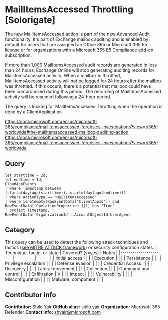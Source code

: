 # MailItemsAccessed Throttling [Solorigate] 

The new MailItemsAccessed action is part of the new Advanced Audit functionality. It's part of Exchange mailbox auditing and is enabled by default for users that are assigned an Office 365 or Microsoft 365 E5 license or for organizations with a Microsoft 365 E5 Compliance add-on subscription.

If more than 1,000 MailItemsAccessed audit records are generated in less than 24 hours, Exchange Online will
stop generating auditing records for MailItemsAccessed activity. When a mailbox is throttled, MailItemsAccessed
activity will not be logged for 24 hours after the mailbox was throttled. If this occurs, there's a potential that
mailbox could have been compromised during this period. 
The recording of MailItemsAccessed activity will be resumed following a 24-hour period.

The query is looking for MailItemsAccessed Throttling when the operation is done by a ClientApplication

https://docs.microsoft.com/en-us/microsoft-365/compliance/mailitemsaccessed-forensics-investigations?view=o365-worldwide#the-mailitemsaccessed-mailbox-auditing-action
https://docs.microsoft.com/en-us/microsoft-365/compliance/mailitemsaccessed-forensics-investigations?view=o365-worldwide


## Query
```
let starttime = 2d;
let endtime = 1d;
CloudAppEvents
| where Timestamp between (startofday(ago(starttime))..startofday(ago(endtime)))
| where ActionType == "MailItemsAccessed"
| where isnotempty(RawEventData['ClientAppId']) and RawEventData['OperationProperties'][1] has "True" 
| project Timestamp, RawEventData['OrganizationId'],AccountObjectId,UserAgent
```
## Category
This query can be used to detect the following attack techniques and tactics ([see MITRE ATT&CK framework](https://attack.mitre.org/)) or security configuration states.
| Technique, tactic, or state | Covered? (v=yes) | Notes |
|------------------------|----------|-------|
| Initial access |  |  |
| Execution |  |  |
| Persistence | |  | 
| Privilege escalation |  |  |
| Defense evasion |  |  | 
| Credential Access |  |  | 
| Discovery |  |  | 
| Lateral movement |  |  | 
| Collection |  |  | 
| Command and control |  |  | 
| Exfiltration | V |  | 
| Impact |  |  |
| Vulnerability |  |  |
| Misconfiguration |  |  |
| Malware, component |  |  |

## Contributor info
**Contributor:** Shilo Yair
**GitHub alias:** shilo.yair
**Organization:** Microsoft 365 Defender
**Contact info:** shyair@microsoft.com
